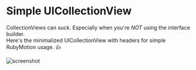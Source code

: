 Simple UICollectionView
======================

CollectionViews can suck.  Especially when you're *NOT* using the interface builder.  
Here's the minimalized UICollectionView with headers for simple RubyMotion usage. :+1:

![screenshot](https://raw.github.com/IconoclastLabs/SimpleUICollectionView/master/ScreenShot.png "RubyMotion Collection View")
